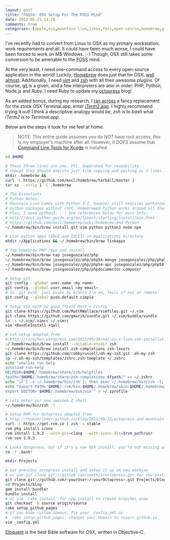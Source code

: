 ```yaml
---
layout: post
title: "FOSSX: OSX Setup For The FOSS Mind"
date: 2013-06-21 14:18
comments: true
categories: [apple,osx,mountain lion,linux,foss,open-source,homebrew,git,vim,zsh,rvm,octopress] 
---
```


I've recently had to convert from Linux to OSX as my primary workstation, work requirements and all.
It could have been much worse, I could have been forced to work on M$ Windows. ;-) Though, OSX still 
takes some conversion to be amenable to the <abbr title="Free and Open Source Software">FOSS</abbr> mind.

At the very least, I need one-command access to every open-source application in the world! Luckily, 
[Homebrew](http://mxcl.github.io/homebrew/) does just that for OSX, 
[well almost](https://github.com/mxcl/homebrew/tree/master/Library/Formula). Additionally, I need 
[vim](http://www.vim.org) and [zsh](http://www.zsh.org) with all their awesome plugins. Of course, 
[git](http://git-scm.com) is a given, and a few interpreters are also in order: PHP, Python, Node.js and Ruby.
I need Ruby to update my [octopress](http://octopress.org) blog!

As an added bonus, <!-- more --> during my research, I [ran across](http://code2k.net/blog/2011-07-20/) a fancy 
replacement for the stock OSX Terminal.app, enter [iTerm2.app](http://www.iterm2.com/#/section/documentation/highlights). 
I highly recommend trying it out! I think a descriptive analogy would be, *zsh* is to *bash* what *iTerm2* is to *Terminal.app*.

Below are the steps it took for me feel at home.
> NOTE: This entire guide assumes you do *NOT* have root access, this is my employer's machine after all. However,
it *DOES* assume that [Command Line Tools for Xcode](https://medium.com/kr-projects/6e54e8c50dc8) is installed.

``` sh
cd $HOME

# These three lines are one, FYI. Seperated for readability
# though they should execute just fine copying and pasting as 3 lines.
mkdir .homebrew && 
curl -L https://github.com/mxcl/homebrew/tarball/master | 
tar xz --strip 1 -C .homebrew

# The Essentials
# Python Notes:
# Mountain Lion comes with Python 2.7, however still requires workarounds for installing
# python packages without root. Homebrewed Python works around all that mess outta the box.
# Plus, I need python3. :-) See references below for more info:
# http://docs.python-guide.org/en/latest/starting/install/osx.html
# https://github.com/mxcl/homebrew/wiki/Homebrew-and-Python
~/.homebrew/bin/brew install git vim python python3 node npm

# Link python apps (IDLE and IDLE3) in Applications directory
mkdir ~/Applications && ~/.homebrew/bin/brew linkapps

# Tap homebrew PHP repo and install
~/.homebrew/bin/brew tap josegonzalez/php
~/.homebrew/bin/brew josegonzalez/php/php54-mongo josegonzalez/php/php54-xdebug 
~/.homebrew/bin/brew josegonzalez/php/php54-apc josegonzalez/php/php54-mcrypt 
~/.homebrew/bin/brew josegonzalez/php/phpdocumentor composer

# Setup git
git config --global user.name <my name>
git config --global user.email <my email>
# So `git push` just pushs my branch I'm on, fails if not on remote
git config --global push.default simple

# Setup Vim with my good friend Matt's config
git clone https://github.com/MattRWallace/vimfiles.git ~/.vim
git clone https://github.com/gmarik/vundle.git ~/.vim/bundle/vundle
ln -s ~/.vim/.vimrc ~/.vimrc
vim +BundleInstall +qall

# zsh setup adapted from
# http://ricochen.wordpress.com/2012/09/30/mac-os-x-lion-zsh-installation-with-brew-guide/
~/.homebrew/bin/brew install --disable-etcdir zsh
~/.homebrew/bin/brew install zsh-completions zsh-lovers
git clone https://github.com/robbyrussell/oh-my-zsh.git .oh-my-zsh
cp ~/.oh-my-zsh/templates/zshrc.zsh-template ~/.zshrc
echo "unalias run-help
autoload run-help
HELPDIR=$HOME/.homebrew/share/zsh/helpfiles
fpath=($HOME/.homebrew/share/zsh-completions $fpath)" >> ~/.zshrc 
echo "if [ -x ~/.homebrew/bin/zsh ]; then exec ~/.homebrew/bin/zsh -l; fi" > ~/.profile
echo "export PATH='$HOME/.rvm/bin:$HOME/.homebrew/sbin:$HOME/.homebrew/bin:$HOME/.bin:$PATH'
export EDITOR='$HOME/.homebrew/bin/vim'" > ~/.zprofile

# Lets enter our new awesome Z shell
~/.homebrew/bin/zsh -l

# Setup RVM for Octopress adapted from:
# http://thomasrieder.github.io/blog/2012/09/23/octopress-and-mountain-lion/
curl -L https://get.rvm.io | zsh -s stable
rvm pkg install iconv
rvm install 1.9.3 --with-gcc=clang --with-iconv-dir=$rvm_path/usr
rvm use 1.9.3

# Looks dangerous, but if it's a new OSX install, you're not missing anything
rm -f .bash*

mkdir Projects

# Get previous octopress install and setup it up on new machine
# or use git clone git://github.com/imathis/octopress.git for new install
git clone git://github.com/<yourUser>/<yourOctopress>.git Projects/blog
cd Projects/blog
gem install bundler
bundle install
# or use `rake install` for new install to create branches anew
git checkout -b source origin/source
rake setup_github_pages
# if you have custom domain, fix your _config.yml as 
# `rake setup_github_pages` changes your domain to <user>.github.io
vim _config.yml
```

[Eloquent](https://launchpad.net/eloquent) is the best Bible software for OSX, written in Objective-C.
